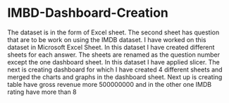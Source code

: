# IMBD-Dashboard-Creation
The dataset is in the form of Excel sheet.
The second sheet has question that are to  be work on using the IMDB dataset.
I have worked on this dataset in Microsoft Excel Sheet.
In this dataset I have created different sheets for each answer. The sheets are renamed as the question number except the one dashboard sheet.
In this dataset I have applied slicer.
The next is creating dashboard for which I have created 4 different sheets and merged the charts and graphs in the dashboard sheet.
Next up is creating table have gross revenue more 500000000 and in the other one IMDB rating have more than 8
